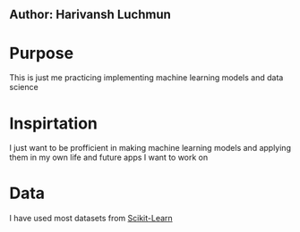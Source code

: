 ## Author: Harivansh Luchmun

# Purpose

This is just me practicing implementing machine learning models and data science

# Inspirtation

I just want to be profficient in making machine learning models and applying them in my own life and future apps I want to work on


# Data

I have used most datasets from [Scikit-Learn](https://scikit-learn.org/1.5/index.html)
